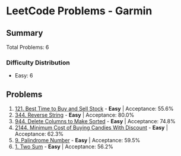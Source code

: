 # LeetCode Problems - Garmin

## Summary
Total Problems: 6

### Difficulty Distribution

- Easy: 6

## Problems

1. [121. Best Time to Buy and Sell Stock](https://leetcode.com/problems/best-time-to-buy-and-sell-stock/) - **Easy** | Acceptance: 55.6%
2. [344. Reverse String](https://leetcode.com/problems/reverse-string/) - **Easy** | Acceptance: 80.0%
3. [944. Delete Columns to Make Sorted](https://leetcode.com/problems/delete-columns-to-make-sorted/) - **Easy** | Acceptance: 74.8%
4. [2144. Minimum Cost of Buying Candies With Discount](https://leetcode.com/problems/minimum-cost-of-buying-candies-with-discount/) - **Easy** | Acceptance: 62.3%
5. [9. Palindrome Number](https://leetcode.com/problems/palindrome-number/) - **Easy** | Acceptance: 59.5%
6. [1. Two Sum](https://leetcode.com/problems/two-sum/) - **Easy** | Acceptance: 56.2%